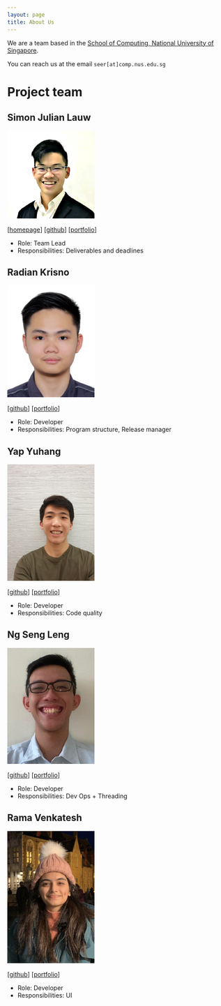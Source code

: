 ```yaml
---
layout: page
title: About Us
---
```


We are a team based in the [School of Computing, National University of Singapore](http://www.comp.nus.edu.sg).

You can reach us at the email `seer[at]comp.nus.edu.sg`

# Project team

## Simon Julian Lauw

<img src="images/simonjulianl.png" width="200px">

[[homepage](https://simonjulianl.github.io)]
[[github](https://github.com/simonjulianl)]
[[portfolio](team/simonjulianlauw.md)]

* Role: Team Lead
* Responsibilities: Deliverables and deadlines

## Radian Krisno

<img src="images/radiankrisno.png" width="200px">

[[github](http://github.com/radiankrisno)]
[[portfolio](team/radiankrisno.md)]

* Role: Developer
* Responsibilities: Program structure, Release manager

## Yap Yuhang

<img src="images/yyhangz.png" width="200px">

[[github](http://github.com/yyhangz)] [[portfolio](team/yyhangz.md)]

* Role: Developer
* Responsibilities: Code quality

## Ng Seng Leng

<img src="images/ngsengleng.png" width="200px">

[[github](http://github.com/ngsengleng)]
[[portfolio](team/ngsengleng.md)]

* Role: Developer
* Responsibilities: Dev Ops + Threading

## Rama Venkatesh

<img src="images/ramaven.png" width="200px">

[[github](http://github.com/ramaven)]
[[portfolio](team/ramavenkatesh.md)]

* Role: Developer
* Responsibilities: UI
